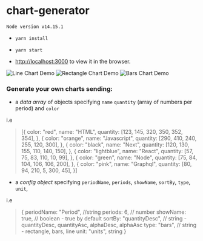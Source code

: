 # chart-generator

`Node version v14.15.1`

- `yarn install`

- `yarn start`

- [http://localhost:3000](http://localhost:3000) to view it in the browser.

![Line Chart Demo](/images/chart-generator-demo1.png)
![Rectangle Chart Demo](/images/chart-generator-demo2.png)
![Bars Chart Demo](/images/chart-generator-demo3.png)

### Generate your own charts sending:

- a _data array_ of objects specifying `name` `quantity` (array of numbers per period) and `color`

i.e

> [{
> color: "red",
> name: "HTML",
> quantity: [123, 145, 320, 350, 352, 354],
> },
> {
> color: "orange",
> name: "Javascript",
> quantity: [290, 410, 240, 255, 120, 300],
> },
> {
> color: "black",
> name: "Next",
> quantity: [120, 130, 155, 110, 140, 150],
> },
> {
> color: "lightblue",
> name: "React",
> quantity: [57, 75, 83, 110, 10, 99],
> },
> {
> color: "green",
> name: "Node",
> quantity: [75, 84, 104, 106, 106, 200],
> },
> {
> color: "pink",
> name: "Graphql",
> quantity: [80, 94, 210, 5, 300, 45],
> }]

- a _config object_ specifying `periodName`, `periods`, `showName`, `sortBy`, `type`, `unit`,

i.e

> {
> periodName: "Period", //string
> periods: 6, // number
> showName: true, // boolean - true by default
> sortBy: "quantityDesc", // string - quantityDesc, quantityAsc, alphaDesc, alphaAsc
> type: "bars", // string - rectangle, bars, line
> unit: "units", string
> }
